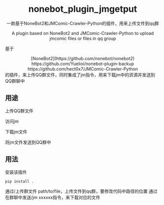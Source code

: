 <div align="center">

# nonebot_plugin_jmgetput
一款基于NoneBot2和JMComic-Crawler-Python的插件，用来上传文件到qq群

A plugin based on NoneBot2 and JMComic-Crawler-Python to upload jmcomic files or files in qq group
</div>

基于 
<div align="center">
[NoneBot2](https://github.com/nonebot/nonebot2)
https://github.com/Yuelioi/nonebot-plugin-backup
https://github.com/hect0x7/JMComic-Crawler-Python
</div>
的插件，来上传QQ群文件，同时集成了jm指令，用来下载jm中的资源并发送到QQ群聊中

## 用途

上传QQ群文件

访问jm

下载jm文件

将jm文件发送到QQ群中

## 用法
安装该插件
```
pip install .
```
通过/上传群文件 path/to/file，上传文件到qq群，要修改代码中路径的位置
通过在群聊中发送/jm xxxxxx指令，来下载对应的文件
